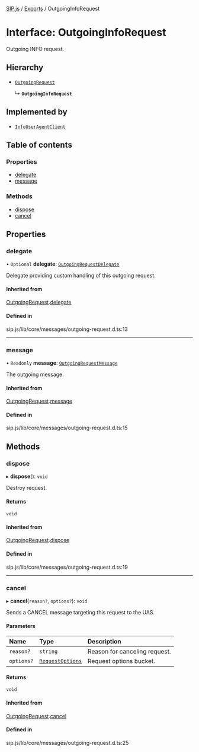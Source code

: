 [SIP.js](../README.md) / [Exports](../modules.md) / OutgoingInfoRequest

# Interface: OutgoingInfoRequest

Outgoing INFO request.

## Hierarchy

- [`OutgoingRequest`](OutgoingRequest.md)

  ↳ **`OutgoingInfoRequest`**

## Implemented by

- [`InfoUserAgentClient`](../classes/InfoUserAgentClient.md)

## Table of contents

### Properties

- [delegate](OutgoingInfoRequest.md#delegate)
- [message](OutgoingInfoRequest.md#message)

### Methods

- [dispose](OutgoingInfoRequest.md#dispose)
- [cancel](OutgoingInfoRequest.md#cancel)

## Properties

### delegate

• `Optional` **delegate**: [`OutgoingRequestDelegate`](OutgoingRequestDelegate.md)

Delegate providing custom handling of this outgoing request.

#### Inherited from

[OutgoingRequest](OutgoingRequest.md).[delegate](OutgoingRequest.md#delegate)

#### Defined in

sip.js/lib/core/messages/outgoing-request.d.ts:13

___

### message

• `Readonly` **message**: [`OutgoingRequestMessage`](../classes/OutgoingRequestMessage.md)

The outgoing message.

#### Inherited from

[OutgoingRequest](OutgoingRequest.md).[message](OutgoingRequest.md#message)

#### Defined in

sip.js/lib/core/messages/outgoing-request.d.ts:15

## Methods

### dispose

▸ **dispose**(): `void`

Destroy request.

#### Returns

`void`

#### Inherited from

[OutgoingRequest](OutgoingRequest.md).[dispose](OutgoingRequest.md#dispose)

#### Defined in

sip.js/lib/core/messages/outgoing-request.d.ts:19

___

### cancel

▸ **cancel**(`reason?`, `options?`): `void`

Sends a CANCEL message targeting this request to the UAS.

#### Parameters

| Name | Type | Description |
| :------ | :------ | :------ |
| `reason?` | `string` | Reason for canceling request. |
| `options?` | [`RequestOptions`](RequestOptions.md) | Request options bucket. |

#### Returns

`void`

#### Inherited from

[OutgoingRequest](OutgoingRequest.md).[cancel](OutgoingRequest.md#cancel)

#### Defined in

sip.js/lib/core/messages/outgoing-request.d.ts:25
